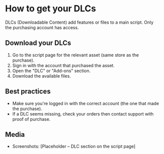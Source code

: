 # How to get your DLCs

DLCs (Downloadable Content) add features or files to a main script. Only the purchasing account has access.

## Download your DLCs
1. Go to the script page for the relevant asset (same store as the purchase).
2. Sign in with the account that purchased the asset.
3. Open the "DLC" or "Add-ons" section.
4. Download the available files.

## Best practices
- Make sure you're logged in with the correct account (the one that made the purchase).
- If a DLC seems missing, check your orders then contact support with proof of purchase.

## Media
- Screenshots: [Placeholder – DLC section on the script page]


